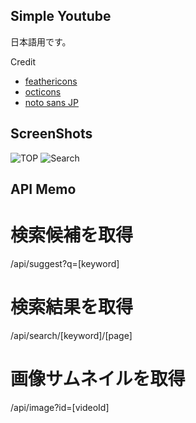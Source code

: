 ## Simple Youtube

日本語用です。

Credit
- [feathericons](https://feathericons.com)
- [octicons](https://primer.style/foundations/icons)
- [noto sans JP](https://fonts.google.com/noto/specimen/Noto+Sans+JP)

## ScreenShots
![TOP](https://i.imgur.com/Kygar7S.png)
![Search](https://i.imgur.com/5aGVPut.png)

## API Memo
# 検索候補を取得
/api/suggest?q=[keyword]
# 検索結果を取得
/api/search/[keyword]/[page]
# 画像サムネイルを取得
/api/image?id=[videoId]

